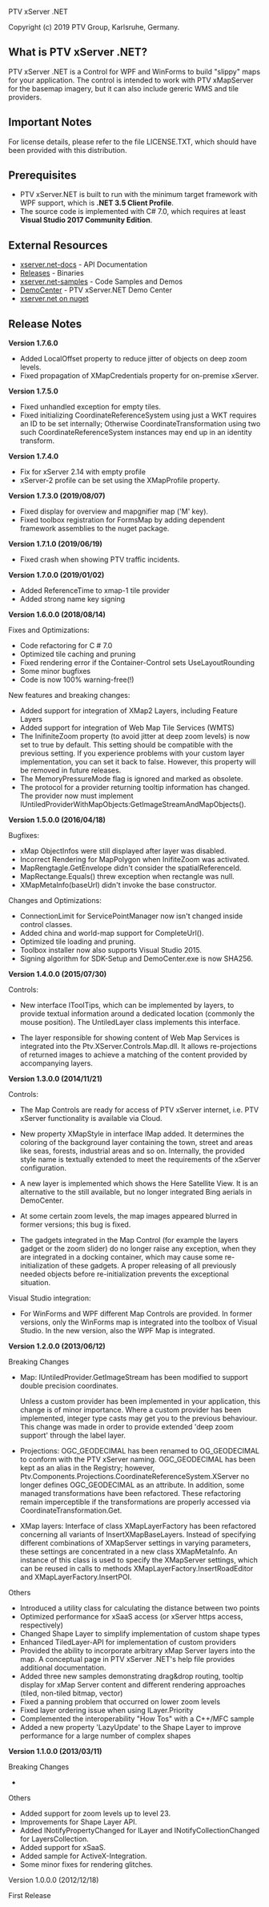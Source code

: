 PTV xServer .NET

Copyright (c) 2019 PTV Group, Karlsruhe, Germany.


What is PTV xServer .NET?
-------------------------

PTV xServer .NET is a Control for WPF and WinForms to build "slippy" maps for your application. 
The control is intended to work with PTV xMapServer for the basemap imagery, 
but it can also include gereric WMS and tile providers.


Important Notes
---------------

For license details, please refer to the file LICENSE.TXT, which should have 
been provided with this distribution.


Prerequisites
-------------

- PTV xServer.NET is built to run with the minimum target framework with WPF support, which is **.NET 3.5 Client Profile**.
- The source code is implemented with C# 7.0, which requires at least **Visual Studio 2017 Community Edition**.


External Resources
------------------

* [xserver.net-docs](https://ptv-logistics.github.io/xserver.net-docs) - API Documentation
* [Releases](https://github.com/ptv-logistics/xserver.net/releases) - Binaries
* [xserver.net-samples](https://github.com/ptv-logistics/xserver.net-samples/blob/master/README.md) - Code Samples and Demos
* [DemoCenter](https://xserverinternet.azurewebsites.net/xserver.net/) - PTV xServer.NET Demo Center
* [xserver.net on nuget](https://www.nuget.org/packages/Ptv.XServer.Net)


Release Notes
-------------

**Version 1.7.6.0**

 - Added LocalOffset property to reduce jitter of objects on deep zoom levels.
 - Fixed propagation of XMapCredentials property for on-premise xServer.


**Version 1.7.5.0**

  - Fixed unhandled exception for empty tiles.
  - Fixed initializing CoordinateReferenceSystem using just a WKT requires an ID to be set internally; Otherwise CoordinateTransformation using two such CoordinateReferenceSystem instances may end up in an identity transform.


**Version 1.7.4.0**

  - Fix for xServer 2.14 with empty profile
  - xServer-2 profile can be set using the XMapProfile property.


**Version 1.7.3.0 (2019/08/07)**

  - Fixed display for overview and mapgnifier map ('M' key).
  - Fixed toolbox registration for FormsMap by adding dependent framework assemblies to the nuget package.


**Version 1.7.1.0 (2019/06/19)**

  - Fixed crash when showing PTV traffic incidents.


**Version 1.7.0.0 (2019/01/02)**

  - Added ReferenceTime to xmap-1 tile provider
  - Added strong name key signing
  

**Version 1.6.0.0 (2018/08/14)**

  Fixes and Optimizations:
  - Code refactoring for C # 7.0
  - Optimized tile caching and pruning
  - Fixed rendering error if the Container-Control sets UseLayoutRounding
  - Some minor bugfixes
  - Code is now 100% warning-free(!)

  New features and breaking changes:
  - Added support for integration of XMap2 Layers, including Feature Layers
  - Added support for integration of Web Map Tile Services (WMTS)
  - The InifiniteZoom property (to avoid jitter at deep zoom levels)
    is now set to true by default. This setting should be compatible 
    with the previous setting. If you experience problems with your 
    custom layer implementation, you can set it back to false. 
    However, this property will be removed in future releases.
  - The MemoryPressureMode flag is ignored and marked as obsolete. 
  - The protocol for a provider returning tooltip information has changed. The provider now must implement
    IUntiledProviderWithMapObjects:GetImageStreamAndMapObjects().


**Version 1.5.0.0 (2016/04/18)**

  Bugfixes:
  - xMap ObjectInfos were still displayed after layer was disabled.
  - Incorrect Rendering for MapPolygon when InifiteZoom was activated.
  - MapRengtagle.GetEnvelope didn't consider the spatialReferenceId.
  - MapRectange.Equals() threw exception when rectangle was null.
  - XMapMetaInfo(baseUrl) didn't invoke the base constructor.

  Changes and Optimizations:
  - ConnectionLimit for ServicePointManager now isn't changed inside control classes.
  - Added china and world-map support for CompleteUrl().
  - Optimized tile loading and pruning.
  - Toolbox installer now also supports Visual Studio 2015.
  - Signing algorithm for SDK-Setup and DemoCenter.exe is now SHA256.


**Version 1.4.0.0 (2015/07/30)**

  Controls:
  - New interface IToolTips, which can be implemented by layers, to provide textual
    information around a dedicated location (commonly the mouse position).
    The UntiledLayer class implements this interface.
  
  - The layer responsible for showing content of Web Map Services is integrated into
    the Ptv.XServer.Controls.Map.dll. It allows re-projections of returned images to 
    achieve a matching of the content provided by accompanying layers.

  

**Version 1.3.0.0 (2014/11/21)**

  Controls:
  
  - The Map Controls are ready for access of PTV xServer internet, i.e. PTV xServer 
    functionality is available via Cloud.

  - New property XMapStyle in interface IMap added. It determines the coloring 
    of the background layer containing the town, street and areas like seas, 
    forests, industrial areas and so on. Internally, the provided style name is 
    textually extended to meet the requirements of the xServer configuration.

  - A new layer is implemented which shows the Here Satellite View. It is an 
    alternative to the still available, but no longer integrated Bing aerials 
    in DemoCenter.

  - At some certain zoom levels, the map images appeared blurred in former 
    versions; this bug is fixed.

  - The gadgets integrated in the Map Control (for example the layers gadget 
    or the zoom slider) do no longer raise any exception, when they are integrated 
    in a docking container, which may cause some re-initialization of these gadgets. 
    A proper releasing of all previously needed objects before re-initialization 
    prevents the exceptional situation.

  Visual Studio integration:
  
  - For WinForms and WPF different Map Controls are provided. In former versions, 
    only the WinForms map is integrated into the toolbox of Visual Studio. In the 
    new version, also the WPF Map is integrated.

  
**Version 1.2.0.0 (2013/06/12)**

  Breaking Changes

  - Map: IUntiledProvider.GetImageStream has been modified to support double 
    precision coordinates. 

    Unless a custom provider has been implemented in your application, this 
    change is of minor importance. Where a custom provider has been implemented,
    integer type casts may get you to the previous behaviour. This change was 
    made in order to provide extended 'deep zoom support' through the label 
    layer.

  - Projections: OGC_GEODECIMAL has been renamed to OG_GEODECIMAL to conform 
    with the PTV xServer naming. OGC_GEODECIMAL has been kept as an alias in the 
    Registry; however, Ptv.Components.Projections.CoordinateReferenceSystem.XServer 
    no longer defines OGC_GEODECIMAL as an attribute. In addition, some managed 
    transformations have been refactored. These refactoring remain imperceptible 
    if the transformations are properly accessed via CoordinateTransformation.Get.

  - XMap layers: Interface of class XMapLayerFactory has been refactored 
    concerning all variants of InsertXMapBaseLayers. Instead of specifying different 
    combinations of XMapServer settings in varying parameters, these settings are 
    concentrated in a new class XMapMetaInfo. An instance of this class is used to 
    specify the XMapServer settings, which can be reused in calls to methods 
    XMapLayerFactory.InsertRoadEditor and XMapLayerFactory.InsertPOI.

  Others

  - Introduced a utility class for calculating the distance between two points
  - Optimized performance for xSaaS access (or xServer https access, respectively)
  - Changed Shape Layer to simplify implementation of custom shape types
  - Enhanced TiledLayer-API for implementation of custom providers
  - Provided the ability to incorporate arbitrary xMap Server layers into the map. 
    A conceptual page in PTV xServer .NET's help file provides additional documentation.
  - Added three new samples demonstrating drag&drop routing, tooltip display for xMap
    Server content and different rendering approaches (tiled, non-tiled bitmap, vector)
  - Fixed a panning problem that occurred on lower zoom levels 
  - Fixed layer ordering issue when using ILayer.Priority
  - Complemented the interoperability "How Tos" with a C++/MFC sample
  - Added a new property 'LazyUpdate' to the Shape Layer to improve performance for
    a large number of complex shapes


**Version 1.1.0.0 (2013/03/11)**

  Breaking Changes

  - <none>
   
  Others

  - Added support for zoom levels up to level 23.
  - Improvements for Shape Layer API.
  - Added INotifyPropertyChanged for ILayer and INotifyCollectionChanged for LayersCollection.
  - Added support for xSaaS.
  - Added sample for ActiveX-Integration.
  - Some minor fixes for rendering glitches.


Version 1.0.0.0 (2012/12/18)

   First Release   
